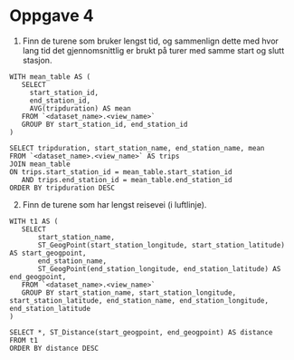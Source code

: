 # Oppgave 4
1. Finn de turene som bruker lengst tid, og sammenlign dette med hvor lang tid det gjennomsnittlig er brukt på turer med samme start og slutt stasjon.
```
WITH mean_table AS (
   SELECT
     start_station_id,
     end_station_id,
     AVG(tripduration) AS mean
   FROM `<dataset_name>.<view_name>`
   GROUP BY start_station_id, end_station_id
)
 
SELECT tripduration, start_station_name, end_station_name, mean
FROM `<dataset_name>.<view_name>` AS trips
JOIN mean_table
ON trips.start_station_id = mean_table.start_station_id
   AND trips.end_station_id = mean_table.end_station_id
ORDER BY tripduration DESC
```

2. Finn de turene som har lengst reisevei (i luftlinje).
```
WITH t1 AS (
   SELECT
       start_station_name,
       ST_GeogPoint(start_station_longitude, start_station_latitude) AS start_geogpoint,
       end_station_name,
       ST_GeogPoint(end_station_longitude, end_station_latitude) AS end_geogpoint,
   FROM `<dataset_name>.<view_name>`
   GROUP BY start_station_name, start_station_longitude, start_station_latitude, end_station_name, end_station_longitude, end_station_latitude
)

SELECT *, ST_Distance(start_geogpoint, end_geogpoint) AS distance
FROM t1
ORDER BY distance DESC
```
